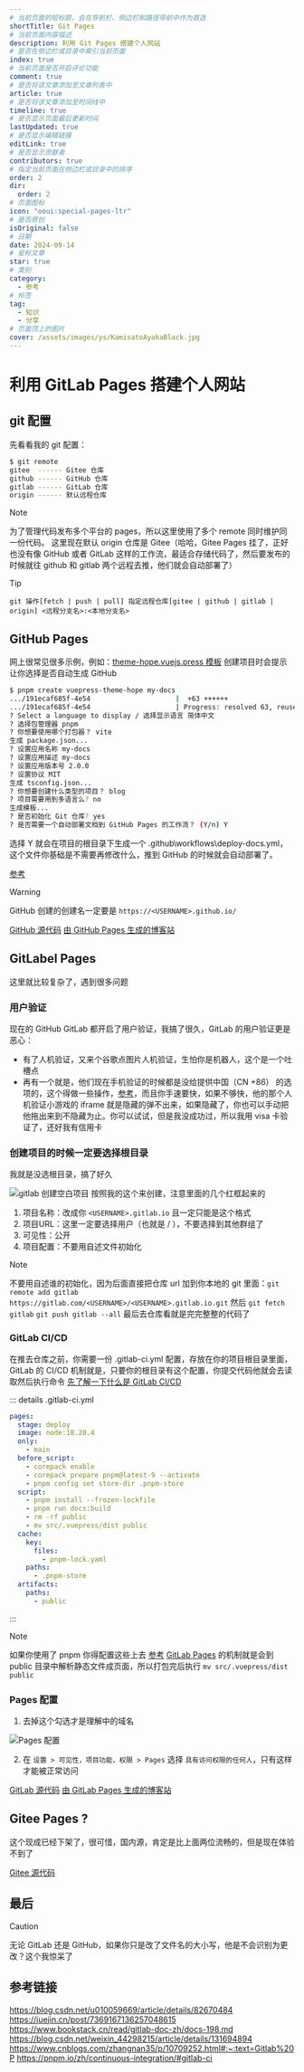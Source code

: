 ```yaml
---
# 当前页面的短标题，会在导航栏、侧边栏和路径导航中作为首选
shortTitle: Git Pages
# 当前页面内容描述
description: 利用 Git Pages 搭建个人网站
# 是否在侧边栏或目录中索引当前页面
index: true
# 当前页面是否开启评论功能
comment: true
# 是否将该文章添加至文章列表中
article: true
# 是否将该文章添加至时间线中
timeline: true
# 是否显示页面最后更新时间
lastUpdated: true
# 是否显示编辑链接
editLink: true
# 是否显示贡献者
contributors: true
# 指定当前页面在侧边栏或目录中的排序
order: 2
dir:
  order: 2
# 页面图标
icon: "ooui:special-pages-ltr"
# 是否原创
isOriginal: false
# 日期
date: 2024-09-14
# 星标文章
star: true
# 类别
category:
  - 参考
# 标签
tag:
  - 知识
  - 分享
# 页面顶上的图片
cover: /assets/images/ys/KamisatoAyakaBlack.jpg
---
```


# 利用 GitLab Pages 搭建个人网站

## git 配置

先看看我的 git 配置：

```bash
$ git remote
gitee  ------ Gitee 仓库
github ------ GitHub 仓库
gitlab ------ GitLab 仓库
origin ------ 默认远程仓库
```

> [!note]
> 为了管理代码发布多个平台的 pages，所以这里使用了多个 remote 同时维护同一份代码。
> 这里现在默认 origin 仓库是 Gitee（哈哈，Gitee Pages 挂了，正好也没有像 GitHub 或者 GitLab 这样的工作流，最适合存储代码了，然后要发布的时候就往 github 和 gitlab 两个远程去推，他们就会自动部署了）

> [!tip]
> `git 操作[fetch | push | pull] 指定远程仓库[gitee | github | gitlab | origin] <远程分支名>:<本地分支名>`

## GitHub Pages

网上很常见很多示例，例如：[theme-hope.vuejs.press 模板](https://theme-hope.vuejs.press/zh/get-started/create.html#_2-%E5%88%9B%E5%BB%BA%E9%A1%B9%E7%9B%AE%E6%A8%A1%E6%9D%BF) 创建项目时会提示让你选择是否自动生成 GitHub 

```bash
$ pnpm create vuepress-theme-hope my-docs
.../191ecaf685f-4e54                     |  +63 ++++++
.../191ecaf685f-4e54                     | Progress: resolved 63, reused 63, downloaded 0, added 63, done
? Select a language to display / 选择显示语言 简体中文
? 选择包管理器 pnpm
? 你想要使用哪个打包器？ vite
生成 package.json...
? 设置应用名称 my-docs
? 设置应用描述 my-docs
? 设置应用版本号 2.0.0
? 设置协议 MIT
生成 tsconfig.json...
? 你想要创建什么类型的项目？ blog
? 项目需要用到多语言么? no
生成模板...
? 是否初始化 Git 仓库? yes
? 是否需要一个自动部署文档到 GitHub Pages 的工作流？ (Y/n) Y
```

选择 Y 就会在项目的根目录下生成一个 .github\workflows\deploy-docs.yml，这个文件你基础是不需要再修改什么，推到 GitHub 的时候就会自动部署了。

[参考](https://theme-hope.vuejs.press/zh/get-started/deploy.html#%E6%9E%84%E5%BB%BA%E9%A1%B9%E7%9B%AE)

> [!warning]
> GitHub 创建的创建名一定要是 `https://<USERNAME>.github.io/`

[GitHub 源代码](https://github.com/mangocrisp/mangocrisp.github.io) 
[由 GitHub Pages 生成的博客站](https://mangocrisp.github.io)

## GitLabel Pages

这里就比较复杂了，遇到很多问题

### 用户验证
   
现在的 GitHub GitLab 都开启了用户验证，我搞了很久，GitLab 的用户验证更是恶心：

- 有了人机验证，又来个谷歌点图片人机验证，生怕你是机器人，这个是一个吐槽点
- 再有一个就是，他们现在手机验证的时候都是没给提供中国（CN +86） 的选项的，这个得做一些操作，[参考](https://blog.csdn.net/2203_75961777/article/details/136129428#:~:text=%E7%94%B1%E4%BA%8E%E6%9F%90%E4%BA%9B%E5%8E%9F%E5%9B%A0%EF%BC%8CG)，而且你手速要快，如果不够快，他的那个人机验证小游戏的 iframe 就是隐藏的弹不出来，如果隐藏了，你也可以手动把他拖出来到不隐藏为止。你可以试试，但是我没成功过，所以我用 visa 卡验证了，还好我有信用卡

### 创建项目的时候一定要选择根目录
我就是没选根目录，搞了好久

![gitlab 创建空白项目](/assets/images/blog/gitlab_create_blank_project.png)
按照我的这个来创建，注意里面的几个红框起来的

1. 项目名称：改成你 `<USERNAME>.gitlab.io` 且一定只能是这个格式
2. 项目URL：这里一定要选择用户（也就是 / ），不要选择到其他群组了
3. 可见性：公开
4. 项目配置：不要用自述文件初始化

> [!note]
> 不要用自述谁的初始化，因为后面直接把仓库 url 加到你本地的 git 里面：`git remote add gitlab https://gitlab.com/<USERNAME>/<USERNAME>.gitlab.io.git`
> 然后 `git fetch gitlab`
> `git push gitlab --all`
> 最后去仓库看就是完完整整的代码了

### GitLab CI/CD
在推去仓库之前，你需要一份 .gitlab-ci.yml 配置，存放在你的项目根目录里面，GitLab 的 CI/CD 机制就是，只要你的根目录有这个配置，你提交代码他就会去读取然后执行命令 
[先了解一下什么是 GitLab CI/CD](https://www.bookstack.cn/read/gitlab-doc-zh/docs-198.md)

::: details .gitlab-ci.yml

```yaml
pages:
  stage: deploy
  image: node:18.20.4
  only:
    - main
  before_script:
    - corepack enable
    - corepack prepare pnpm@latest-9 --activate
    - pnpm config set store-dir .pnpm-store
  script:
    - pnpm install --frozen-lockfile
    - pnpm run docs:build
    - rm -rf public
    - mv src/.vuepress/dist public
  cache:
    key:
      files:
        - pnpm-lock.yaml
    paths:
      - .pnpm-store
  artifacts:
    paths:
      - public
```

:::

> [!note]
> 如果你使用了 pnpm 你得配置这些上去 [参考](https://pnpm.io/zh/continuous-integration/#gitlab-ci)
> [GitLab Pages](https://www.bookstack.cn/read/gitlab-doc-zh/docs-245.md) 的机制就是会到 public 目录中解析静态文件成页面，所以打包完后执行 `mv src/.vuepress/dist public`

### Pages 配置
   
1. 去掉这个勾选才是理解中的域名

![Pages 配置](/assets/images/blog/gitlab_pages1.png)   

2. 在 `设置 > 可见性，项目功能，权限 > Pages` 选择 `具有访问权限的任何人`，只有这样才能被正常访问

[GitLab 源代码](https://gitlab.com/mangocrisp/mangocrisp.gitlab.io) 
[由 GitLab Pages 生成的博客站](https://mangocrisp.gitlab.io)

## Gitee Pages ?

这个现成已经下架了，很可惜，国内源，肯定是比上面两位流畅的，但是现在体验不到了

[Gitee 源代码](https://gitee.com/mangocrisp/mangocrisp) 

## 最后

> [!caution]
> 无论 GitLab 还是 GitHub，如果你只是改了文件名的大小写，他是不会识别为更改？这个我惊呆了

## 参考链接

https://blog.csdn.net/u010059669/article/details/82670484
https://juejin.cn/post/7369167136257048615
https://www.bookstack.cn/read/gitlab-doc-zh/docs-198.md
https://blog.csdn.net/weixin_44298215/article/details/131694894
https://www.cnblogs.com/zhangnan35/p/10709252.html#:~:text=Gitlab%20P
https://pnpm.io/zh/continuous-integration/#gitlab-ci